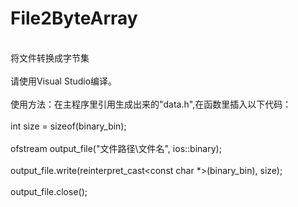 # File2ByteArray
<br>将文件转换成字节集</br>
<br>请使用Visual Studio编译。</br>
<br>使用方法：在主程序里引用生成出来的"data.h",在函数里插入以下代码：</br>
<br>	int size = sizeof(binary_bin);</br>
<br>	ofstream output_file("文件路径\文件名", ios::binary);</br>
<br>	output_file.write(reinterpret_cast<const char *>(binary_bin), size);</br>
<br>	output_file.close();</br>

